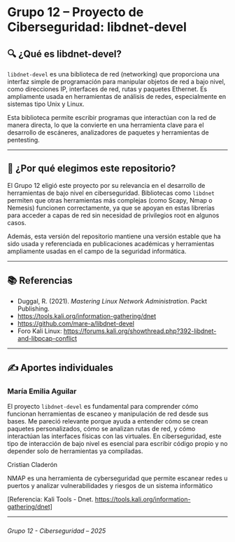 # Grupo 12 – Proyecto de Ciberseguridad: libdnet-devel

## 🔍 ¿Qué es libdnet-devel?

`libdnet-devel` es una biblioteca de red (networking) que proporciona una interfaz simple de programación para manipular objetos de red a bajo nivel, como direcciones IP, interfaces de red, rutas y paquetes Ethernet. Es ampliamente usada en herramientas de análisis de redes, especialmente en sistemas tipo Unix y Linux.

Esta biblioteca permite escribir programas que interactúan con la red de manera directa, lo que la convierte en una herramienta clave para el desarrollo de escáneres, analizadores de paquetes y herramientas de pentesting.

---

## 🎯 ¿Por qué elegimos este repositorio?

El Grupo 12 eligió este proyecto por su relevancia en el desarrollo de herramientas de bajo nivel en ciberseguridad. Bibliotecas como `libdnet` permiten que otras herramientas más complejas (como Scapy, Nmap o Nemesis) funcionen correctamente, ya que se apoyan en estas librerías para acceder a capas de red sin necesidad de privilegios root en algunos casos.

Además, esta versión del repositorio mantiene una versión estable que ha sido usada y referenciada en publicaciones académicas y herramientas ampliamente usadas en el campo de la seguridad informática.

---

## 📚 Referencias

- Duggal, R. (2021). *Mastering Linux Network Administration*. Packt Publishing.
- https://tools.kali.org/information-gathering/dnet
- https://github.com/mare-a/libdnet-devel
- Foro Kali Linux: https://forums.kali.org/showthread.php?392-libdnet-and-libpcap-conflict

---

## ✍️ Aportes individuales



### María Emilia Aguilar

El proyecto `libdnet-devel` es fundamental para comprender cómo funcionan herramientas de escaneo y manipulación de red desde sus bases. Me pareció relevante porque ayuda a entender cómo se crean paquetes personalizados, cómo se analizan rutas de red, y cómo interactúan las interfaces físicas con las virtuales. En ciberseguridad, este tipo de interacción de bajo nivel es esencial para escribir código propio y no depender solo de herramientas ya compiladas.

Cristian Claderón

NMAP es una herramienta de cyberseguridad que permite escanear redes u puertos y analizar vulnerabilidades y riesgos de un sistema informàtico

[Referencia: Kali Tools - Dnet. https://tools.kali.org/information-gathering/dnet]

---



###




*Grupo 12 - Ciberseguridad – 2025*

